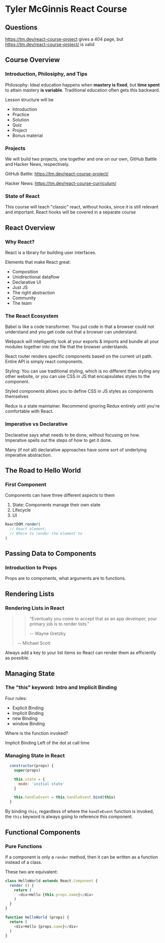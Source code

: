 # Tyler McGinnis React Course

## Questions
https://tm.dev/react-course-project gives a 404 page, but\
https://tm.dev/react-course-project/ is valid

## Course Overview
### Introduction, Philosiphy, and Tips
Philosophy: Ideal education happens when __mastery is fixed__, but __time spent__ to attain mastery __is variable__. Traditional education often gets this backward.

Lesson structure will be
- Introduction
- Practice
- Solution
- Quiz
- Project
- Bonus material

### Projects
We will build two projects, one together and one on our own, GitHub Battle and Hacker News, respectively.

GitHub Battle: https://tm.dev/react-course-project/

Hacker News: https://tm.dev/react-course-curriculum/

### State of React
This course will teach "classic" react, without hooks, since it is still relevant and important. React hooks will be covered in a separate course

## React Overview
### Why React?
React is a library for building user interfaces.

Elements that make React great:
- Composition
- Unidirectional dataflow
- Declarative UI
- Just JS
- The right abstraction
- Community
- The team

### The React Ecosystem
Babel is like a code transformer. You put code in that a browser could not understand and you get code out that a browser can understand.

Webpack will intelligently look at your exports & imports and bundle all your modules together into one file that the browser understands.

React router renders specific components based on the current url path. Entire API is simply react components.

Styling: You can use traditional styling, which is no different than styling any other website, or you can use CSS in JS that encapsulates styles to the component.

Styled components allows you to define CSS in JS styles as components themselves

Redux is a state maintainer. Recommend ignoring Redux entirely until you're comfortable with React.

### Imperative vs Declarative

Declarative says what needs to be done, without focusing on how. Imperative spells out the steps of how to get it done.

Many (if not all) declarative approaches have some sort of underlying imperative abstraction.

## The Road to Hello World
### First Component
Components can have three different aspects to them
1. State: Components manage their own state
1. Lifecycle
1. UI

```js
ReactDOM.render(
  // React element,
  // Where to render the element to
)
```

## Passing Data to Components
### Introduction to Props
Props are to components, what arguments are to functions.

## Rendering Lists
### Rendering Lists in React
>> "Eventually you come to accept that as an app developer, your primary job is to render lists."
>>
>>-- Wayne Gretzky
>
> -- Michael Scott

Always add a key to your list items so React can render them as efficiently as possible.

## Managing State
### The "this" keyword: Intro and Implicit Binding
Four rules:
- Explicit Binding
- Implicit Binding
- new Binding
- window Binding

Where is the function invoked?

Implicit Binding
Left of the dot at call time

### Managing State in React
```js
  constructor(props) {
    super(props)

    this.state = {
      mode: 'initial state'
    }

    this.handleEvent = this.handleEvent.bind(this)
  }
```
By binding `this`, regardless of where the `handleEvent` function is invoked, the `this` keyword is always going to reference this component.

## Functional Components
### Pure Functions
If a component is only a `render` method, then it can be written as a function instead of a class.

These two are equivalent:
```js
class HelloWorld extends React.Component {
  render () {
    return (
      <div>Hello {this.props.name}</div>
    )
  }
}
```
```js
function HelloWorld (props) {
  return (
    <div>Hello {props.name}</div>
  )
}
```

